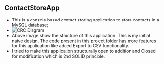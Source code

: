 ## ContactStoreApp
- This is a console based contact storing application to store contacts in a MySQL database;
- ![CRC Diagram](https://github.com/pranshuag9/ContactStoreApp/contact-store-app-old-structure.jpg)
- Above image show the structure of this application. This is my initial naive design. The code present in this project folder has more features for this application like added Export to CSV functionality.
- I tried to make this application structurally open to addition and Closed for modification which is 2nd SOLID principle.